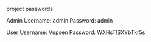 project passwords

Admin
Username: admin
Password: admin

User
Username: Vupsen
Password: WXHsT!SXYbTkr5s
